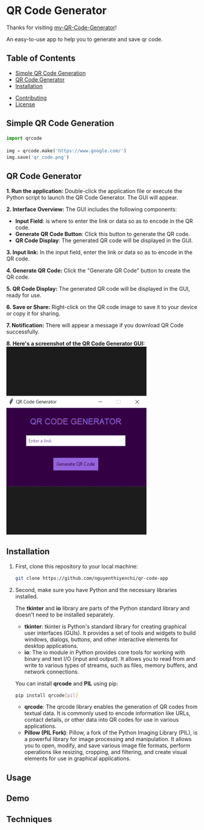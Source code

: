 # QR Code Generator

Thanks for visiting [my-QR-Code-Generator](https://github.com/nguyenthiyenchi/some-python-projects/tree/main/qr-code-app)!

An easy-to-use app to help you to generate and save qr code.

## Table of Contents

- [Simple QR Code Generation](#simple-qr-code-generation)
- [QR Code Generator](#qr-code-generator)
- [Installation](#installation)
<!-- - [Demo](#demo) -->
- [Contributing](#contributing)
- [License](#license)


## Simple QR Code Generation

   ```python
   import qrcode

   img = qrcode.make('https://www.google.com/')
   img.save('qr_code.png')
   ```

## QR Code Generator
**1. Run the application:** Double-click the application file or execute the Python script to launch the QR Code Generator. The GUI will appear.

**2. Interface Overview:** The GUI includes the following components:

   - **Input Field**: is where to enter the link or data so as to encode in the QR code.
   - **Generate QR Code Button**: Click this button to generate the QR code.
   - **QR Code Display**: The generated QR code will be displayed in the GUI.
   
**3. Input link:** In the input field, enter the link or data so as to encode in the QR code.

**4. Generate QR Code:** Click the "Generate QR Code" button to create the QR code.

**5. QR Code Display:** The generated QR code will be displayed in the GUI, ready for use.

**6. Save or Share:** Right-click on the QR code image to save it to your device or copy it for sharing.

**7. Notification:** There will appear a message if you download QR Code successfully.

**8. Here's a screenshot of the QR Code Generator GUI:**
![alt text](https://github.com/nguyenthiyenchi/qr-code-app/blob/main/images/qrcode.gif)

## Installation

1. First, clone this repository to your local machine:

   ```bash
   git clone https://github.com/nguyenthiyenchi/qr-code-app
   ```

2. Second, make sure you have Python and the necessary libraries installed.
   
   The **tkinter** and **io** library are parts of the Python standard library and doesn't need to be installed separately.

   - **tkinter**: tkinter is Python's standard library for creating graphical user interfaces (GUIs). It provides a set of tools and widgets to build windows, dialogs, buttons, and other interactive elements for desktop applications.
   - **io**: The io module in Python provides core tools for working with binary and text I/O (input and output). It allows you to read from and write to various types of streams, such as files, memory buffers, and network connections.

   You can install **qrcode** and **PIL** using pip:
   ```bash
   pip install qrcode[pil]
   ```

   - **qrcode**: The qrcode library enables the generation of QR codes from textual data. It is commonly used to encode information like URLs, contact details, or other data into QR codes for use in various applications.
   - **Pillow (PIL Fork)**: Pillow, a fork of the Python Imaging Library (PIL), is a powerful library for image processing and manipulation. It allows you to open, modify, and save various image file formats, perform operations like resizing, cropping, and filtering, and create visual elements for use in graphical applications.



## Usage

## Demo

## Techniques
